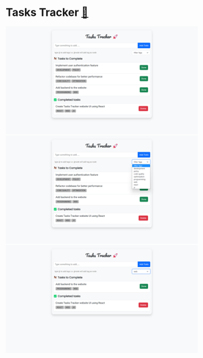 # Tasks Tracker [🔗]()

<img src="./assets/app-preview-1.png" alt="app-preview-1">
<br/>
<img src="./assets/app-preview-2.png" alt="app-preview-2">
<br/>
<img src="./assets/app-preview-3.png" alt="app-preview-3">
